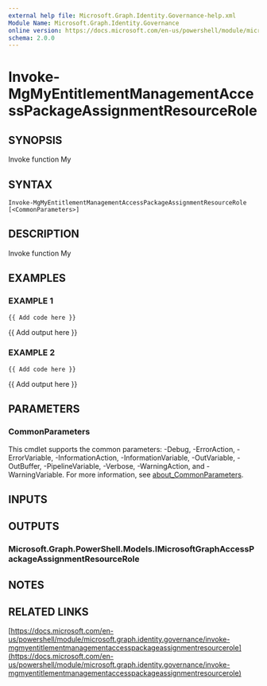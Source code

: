 ```yaml
---
external help file: Microsoft.Graph.Identity.Governance-help.xml
Module Name: Microsoft.Graph.Identity.Governance
online version: https://docs.microsoft.com/en-us/powershell/module/microsoft.graph.identity.governance/invoke-mgmyentitlementmanagementaccesspackageassignmentresourcerole
schema: 2.0.0
---
```


# Invoke-MgMyEntitlementManagementAccessPackageAssignmentResourceRole

## SYNOPSIS
Invoke function My

## SYNTAX

```
Invoke-MgMyEntitlementManagementAccessPackageAssignmentResourceRole [<CommonParameters>]
```

## DESCRIPTION
Invoke function My

## EXAMPLES

### EXAMPLE 1
```
{{ Add code here }}
```

{{ Add output here }}

### EXAMPLE 2
```
{{ Add code here }}
```

{{ Add output here }}

## PARAMETERS

### CommonParameters
This cmdlet supports the common parameters: -Debug, -ErrorAction, -ErrorVariable, -InformationAction, -InformationVariable, -OutVariable, -OutBuffer, -PipelineVariable, -Verbose, -WarningAction, and -WarningVariable. For more information, see [about_CommonParameters](http://go.microsoft.com/fwlink/?LinkID=113216).

## INPUTS

## OUTPUTS

### Microsoft.Graph.PowerShell.Models.IMicrosoftGraphAccessPackageAssignmentResourceRole
## NOTES

## RELATED LINKS

[https://docs.microsoft.com/en-us/powershell/module/microsoft.graph.identity.governance/invoke-mgmyentitlementmanagementaccesspackageassignmentresourcerole](https://docs.microsoft.com/en-us/powershell/module/microsoft.graph.identity.governance/invoke-mgmyentitlementmanagementaccesspackageassignmentresourcerole)


